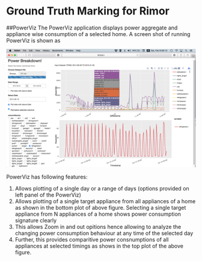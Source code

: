 # Ground Truth Marking for Rimor 

##PowerViz
The PowerViz application displays power aggregate and appliance wise consumption of a selected home. A screen shot of running PowerViz is shown as 

![](full_shot.png)

PowerViz has following features:

1. Allows plotting of a single day or a range of days (options provided on left panel of the PowerViz)
2. Allows plotting of a single target appliance from all appliances of a home as shown in the bottom plot of above figure. Selecting a single target appliance from N appliances of a home shows power consumption signature clearly
3. This allows Zoom in and out opitions hence allowing to analyze the changing power consumption behaviour at any time of the selected day
4. Further, this provides comparitive power consnumptions of all appliances at selected timings as shows in the top plot of the above figure.